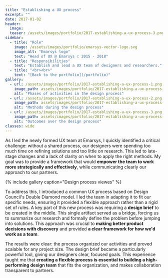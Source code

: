 ```yaml
---
title: "Establishing a UX process"
excerpt: ""
date: 2017-01-02
header:
  image:
  teaser: /assets/images/portfolio/2017-establishing-a-ux-process-3.png
sidebar:
  - title: "Role"
    image: /assets/images/portfolio/emarsys-vector-logo.svg
    image_alt: "Emarsys logo"
    text: "Head of UX @ Emarsys ⊂ 2015 - 2018"
  - title: "Responsibilities"
    text: "Establish and lead a UX team of designers and researchers."
  - title: "<br><br>"
    text: "[Back to the portfolio](/portfolio)"    
gallery:
  - url: /assets/images/portfolio/2017-establishing-a-ux-process-1.png
    image_path: assets/images/portfolio/2017-establishing-a-ux-process-1.png
    alt: "Phases of activities in the design process"
  - url: /assets/images/portfolio/2017-establishing-a-ux-process-2.png
    image_path: assets/images/portfolio/2017-establishing-a-ux-process-2.png
    alt: "Methods during the design process"
  - url: /assets/images/portfolio/2017-establishing-a-ux-process-3.png
    image_path: assets/images/portfolio/2017-establishing-a-ux-process-3.png
    alt: "Outcomes over the design process"
classes: wide
---
```


As I led the newly formed UX team at Emarsys, I quickly identified a critical challenge: without a shared process, our designers were spending too much time on refining solutions and too little on research. This led to late-stage changes and a lack of clarity on when to apply the right methods. My goal was to provide a framework that would **empower the team to work more strategically and effectively**, while communicating clearly our approach to our partners.

{% include gallery caption="Design process viewes" %}

To address this, I introduced a common UX process based on Design Council's Double Diamond model. I led the team in adapting it to fit our specific needs, ensuring it provided a flexible approach rather than a rigid set of rules. A key part of this new process was requiring a **design brief** to be created in the middle. This single artifact served as a bridge, forcing us to summarize our research and formally define the problem before jumping into solutions. This approach was crucial to **making better product decisions with discovery** and provided **a clear framework for how we'd work as a team**.

The results were clear: the process organized our activities and proved scalable for any project size. The design brief became a particularly powerful tool, giving our designers clear, focused goals. This experience taught me that **creating a flexible process is essential to building a high-performing design team** that fits the organization, and makes collaboration transparent to partners.